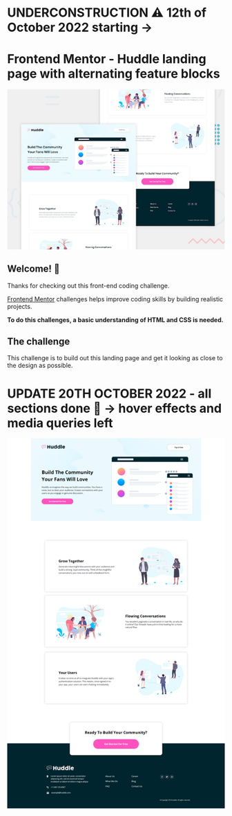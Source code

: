# UNDERCONSTRUCTION ⚠️ 12th of October 2022 starting -> 
# Frontend Mentor - Huddle landing page with alternating feature blocks

![Design preview for the Huddle landing page with alternating feature blocks coding challenge](./design/desktop-preview.jpg)

## Welcome! 👋

Thanks for checking out this front-end coding challenge.

[Frontend Mentor](https://www.frontendmentor.io) challenges helps improve coding skills by building realistic projects.

**To do this challenges, a basic understanding of HTML and CSS is needed.**

## The challenge

This challenge is to build out this landing page and get it looking as close to the design as possible.


# UPDATE 20TH OCTOBER 2022 -  all sections done 💪 -> hover effects and media queries left

<img src="20thOct22.png">
